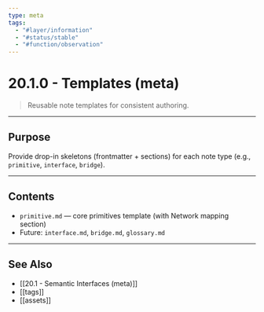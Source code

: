```yaml
---
type: meta
tags:
  - "#layer/information"
  - "#status/stable"
  - "#function/observation"
---
```


# 20.1.0 - Templates (meta)

> Reusable note templates for consistent authoring.

---

## Purpose

Provide drop-in skeletons (frontmatter + sections) for each note type (e.g., `primitive`, `interface`, `bridge`).

---

## Contents

- `primitive.md` — core primitives template (with Network mapping section)
- Future: `interface.md`, `bridge.md`, `glossary.md`

---

## See Also

- [[20.1 - Semantic Interfaces (meta)]]
- [[tags]]
- [[assets]]
